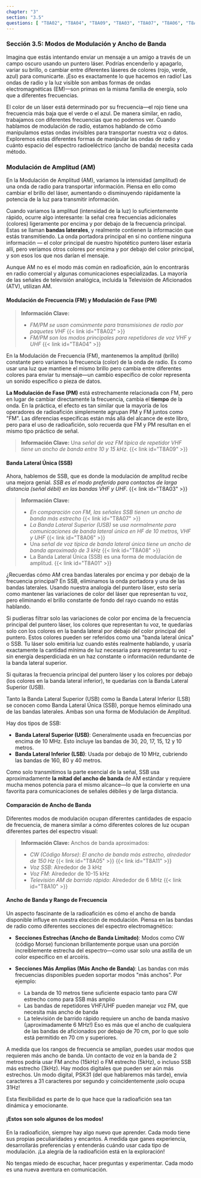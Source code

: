 ```yaml
---
chapter: "3"
section: "3.5"
questions: [ "T8A02", "T8A04", "T8A09", "T8A03", "T8A07", "T8A06", "T8A08", "T8A01", "T8A05", "T8A11", "T8A10" ]
---
```


### Sección 3.5: Modos de Modulación y Ancho de Banda

Imagina que estás intentando enviar un mensaje a un amigo a través de un campo oscuro usando un puntero láser. Podrías encenderlo y apagarlo, variar su brillo, o cambiar entre diferentes láseres de colores (rojo, verde, azul) para comunicarte. ¡Eso es exactamente lo que hacemos en radio! Las ondas de radio y la luz visible son ambas formas de ondas electromagnéticas (EM)—son primas en la misma familia de energía, solo que a diferentes frecuencias.

El color de un láser está determinado por su frecuencia—el rojo tiene una frecuencia más baja que el verde o el azul. De manera similar, en radio, trabajamos con diferentes frecuencias que no podemos ver. Cuando hablamos de modulación de radio, estamos hablando de cómo manipulamos estas ondas invisibles para transportar nuestra voz o datos. Exploremos estas diferentes formas de manipular las ondas de radio y cuánto espacio del espectro radioeléctrico (ancho de banda) necesita cada método.

### Modulación de Amplitud (AM)

En la Modulación de Amplitud (AM), variamos la intensidad (amplitud) de una onda de radio para transportar información. Piensa en ello como cambiar el brillo del láser, aumentando o disminuyendo rápidamente la potencia de la luz para transmitir información.

Cuando variamos la amplitud (intensidad de la luz) lo suficientemente rápido, ocurre algo interesante: la señal crea frecuencias adicionales (colores) ligeramente por encima y por debajo de la frecuencia principal. Estas se llaman **bandas laterales**, y realmente contienen la información que estás transmitiendo. La onda portadora principal en sí no contiene ninguna información — el color principal de nuestro hipotético puntero láser estaría allí, pero veríamos otros colores por encima y por debajo del color principal, y son esos los que nos darían el mensaje.

Aunque AM no es el modo más común en radioafición, aún lo encontrarás en radio comercial y algunas comunicaciones especializadas. La mayoría de las señales de televisión analógica, incluida la Televisión de Aficionados (ATV), utilizan AM.

#### Modulación de Frecuencia (FM) y Modulación de Fase (PM)

> **Información Clave:**
> - *FM/PM se usan comúnmente para transmisiones de radio por paquetes VHF* {{< link id="T8A02" >}}
> - *FM/PM son los modos principales para repetidores de voz VHF y UHF* {{< link id="T8A04" >}}

En la Modulación de Frecuencia (FM), mantenemos la amplitud (brillo) constante pero variamos la frecuencia (color) de la onda de radio. Es como usar una luz que mantiene el mismo brillo pero cambia entre diferentes colores para enviar tu mensaje—un cambio específico de color representa un sonido específico o pieza de datos.

**La Modulación de Fase (PM)** está estrechamente relacionada con FM, pero en lugar de cambiar directamente la frecuencia, cambia el **tiempo** de la onda. En la práctica, el efecto es tan similar que la mayoría de los operadores de radioafición simplemente agrupan PM y FM juntos como "FM". Las diferencias específicas están más allá del alcance de este libro, pero para el uso de radioafición, solo recuerda que FM y PM resultan en el mismo tipo práctico de señal.  

> **Información Clave:** Una *señal de voz FM típica de repetidor VHF tiene un ancho de banda entre 10 y 15 kHz*. {{< link id="T8A09" >}}

#### Banda Lateral Única (SSB)

Ahora, hablemos de SSB, que es donde la modulación de amplitud recibe una mejora genial. *SSB es el modo preferido para contactos de larga distancia (señal débil) en las bandas VHF y UHF.* {{< link id="T8A03" >}}

> **Información Clave:**
> - *En comparación con FM, las señales SSB tienen un ancho de banda más estrecho* {{< link id="T8A07" >}}
> - *La Banda Lateral Superior (USB)* se *usa normalmente para comunicaciones de banda lateral única en HF de 10 metros, VHF y UHF* {{< link id="T8A06" >}}
> - Una *señal de voz típica de banda lateral única tiene un ancho de banda aproximado de 3 kHz* {{< link id="T8A08" >}}
> - La Banda Lateral Única (SSB) es una forma de modulación de amplitud. {{< link id="T8A01" >}}

¿Recuerdas cómo AM crea bandas laterales por encima y por debajo de la frecuencia principal? En SSB, eliminamos la onda portadora y una de las bandas laterales. Usando nuestra analogía del puntero láser, esto sería como mantener las variaciones de color del láser que representan tu voz, pero eliminando el brillo constante de fondo del rayo cuando no estás hablando.

Si pudieras filtrar solo las variaciones de color por encima de la frecuencia principal del puntero láser, los colores que representan tu voz, te quedarías solo con los colores en la banda lateral por debajo del color principal del puntero. Estos colores pueden ser referidos como una "banda lateral única" o SSB. Tu láser solo emitiría luz cuando estés realmente hablando, y usaría exactamente la cantidad mínima de luz necesaria para representar tu voz - sin energía desperdiciada en un haz constante o información redundante de la banda lateral superior.

Si quitaras la frecuencia principal del puntero láser y los colores por debajo (los colores en la banda lateral inferior), te quedarías con la Banda Lateral Superior (USB).

Tanto la Banda Lateral Superior (USB) como la Banda Lateral Inferior (LSB) se conocen como Banda Lateral Única (SSB), porque hemos eliminado una de las bandas laterales. Ambas son una forma de Modulación de Amplitud.

Hay dos tipos de SSB:
- **Banda Lateral Superior (USB)**: Generalmente usada en frecuencias por encima de 10 MHz. Esto incluye las bandas de 30, 20, 17, 15, 12 y 10 metros.
- **Banda Lateral Inferior (LSB)**: Usada por debajo de 10 MHz, cubriendo las bandas de 160, 80 y 40 metros.

Como solo transmitimos la parte esencial de la señal, SSB usa aproximadamente **la mitad del ancho de banda** de AM estándar y requiere mucha menos potencia para el mismo alcance—lo que la convierte en una favorita para comunicaciones de señales débiles y de larga distancia.

#### Comparación de Ancho de Banda

Diferentes modos de modulación ocupan diferentes cantidades de espacio de frecuencia, de manera similar a cómo diferentes colores de luz ocupan diferentes partes del espectro visual:

> **Información Clave:** Anchos de banda aproximados:
> - *CW (Código Morse)*: *El ancho de banda más estrecho, alrededor de 150 Hz* {{< link id="T8A05" >}} {{< link id="T8A11" >}}
> - *Voz SSB*: Alrededor de 3 kHz
> - *Voz FM*: Alrededor de 10-15 kHz
> - *Televisión AM de barrido rápido*: Alrededor de 6 MHz {{< link id="T8A10" >}}

#### Ancho de Banda y Rango de Frecuencia

Un aspecto fascinante de la radioafición es cómo el ancho de banda disponible influye en nuestra elección de modulación. Piensa en las bandas de radio como diferentes secciones del espectro electromagnético:

- **Secciones Estrechas (Ancho de Banda Limitado)**: Modos como CW (código Morse) funcionan brillantemente porque usan una porción increíblemente estrecha del espectro—como usar solo una astilla de un color específico en el arcoíris.

- **Secciones Más Amplias (Más Ancho de Banda)**: Las bandas con más frecuencias disponibles pueden soportar modos "más anchos". Por ejemplo:
  - La banda de 10 metros tiene suficiente espacio tanto para CW estrecho como para SSB más amplio
  - Las bandas de repetidores VHF/UHF pueden manejar voz FM, que necesita más ancho de banda
  - La televisión de barrido rápido requiere un ancho de banda masivo (¡aproximadamente 6 MHz!) Eso es más que el ancho de cualquiera de las bandas de aficionados por debajo de 70 cm, por lo que solo está permitido en 70 cm y superiores.

A medida que los rangos de frecuencia se amplían, puedes usar modos que requieren más ancho de banda. Un contacto de voz en la banda de 2 metros podría usar FM ancho (15kHz) o FM estrecho (5kHz), o incluso SSB más estrecho (3kHz). Hay modos digitales que pueden ser aún más estrechos. Un modo digital, PSK31 (del que hablaremos más tarde), envía caracteres a 31 caracteres por segundo y coincidentemente ¡solo ocupa 31Hz!

Esta flexibilidad es parte de lo que hace que la radioafición sea tan dinámica y emocionante.

#### ¡Estos son solo algunos de los modos!

En la radioafición, siempre hay algo nuevo que aprender. Cada modo tiene sus propias peculiaridades y encantos. A medida que ganes experiencia, desarrollarás preferencias y entenderás cuándo usar cada tipo de modulación. ¡La alegría de la radioafición está en la exploración!

No tengas miedo de escuchar, hacer preguntas y experimentar. Cada modo es una nueva aventura en comunicación.
